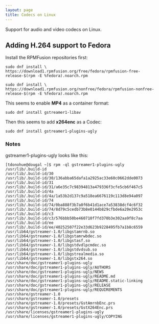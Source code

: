```yaml
---
layout: page
title: Codecs on Linux
---
```


Support for audio and video codecs on Linux.

## Adding H.264 support to Fedora

Install the RPMFusion repositories first:

    sudo dnf install \
    https://download1.rpmfusion.org/free/fedora/rpmfusion-free-release-$(rpm -E %fedora).noarch.rpm

    sudo dnf install \
    https://download1.rpmfusion.org/nonfree/fedora/rpmfusion-nonfree-release-$(rpm -E %fedora).noarch.rpm

This seems to enable **MP4** as a container format:

    sudo dnf install gstreamer1-libav

Then this seems to add **x264enc** as a Codec:

    sudo dnf install gstreamer1-plugins-ugly

### Notes

gstreamer1-plugins-ugly looks like this:

```
[tdonohue@dougal ~]$ rpm -ql gstreamer1-plugins-ugly
/usr/lib/.build-id
/usr/lib/.build-id/30
/usr/lib/.build-id/30/136abba65dafa1a2925ac33e60c0662dde0073
/usr/lib/.build-id/31
/usr/lib/.build-id/31/a6e35c7c98394813a479336f3cfe5cb6f467c5
/usr/lib/.build-id/4a
/usr/lib/.build-id/4a/1a53b2d137c9a518ea6676119c113d8e94a097
/usr/lib/.build-id/74
/usr/lib/.build-id/74/0ba888f3b7a0f6b41d1ace7a53838dcf4c6f32
/usr/lib/.build-id/74/8d79c5cedb73b8e0144b829cfbde6a20e2953c
/usr/lib/.build-id/c3
/usr/lib/.build-id/c3/576bbb50be460710f7fd370b3e302aa9f8c7aa
/usr/lib/.build-id/ee
/usr/lib/.build-id/ee/40252507f22e33d623b9228495fb7a1b8c6559
/usr/lib64/gstreamer-1.0/libgstamrnb.so
/usr/lib64/gstreamer-1.0/libgstamrwbdec.so
/usr/lib64/gstreamer-1.0/libgstasf.so
/usr/lib64/gstreamer-1.0/libgstdvdlpcmdec.so
/usr/lib64/gstreamer-1.0/libgstdvdsub.so
/usr/lib64/gstreamer-1.0/libgstrealmedia.so
/usr/lib64/gstreamer-1.0/libgstx264.so
/usr/share/doc/gstreamer1-plugins-ugly
/usr/share/doc/gstreamer1-plugins-ugly/AUTHORS
/usr/share/doc/gstreamer1-plugins-ugly/NEWS
/usr/share/doc/gstreamer1-plugins-ugly/README.md
/usr/share/doc/gstreamer1-plugins-ugly/README.static-linking
/usr/share/doc/gstreamer1-plugins-ugly/RELEASE
/usr/share/doc/gstreamer1-plugins-ugly/REQUIREMENTS
/usr/share/gstreamer-1.0
/usr/share/gstreamer-1.0/presets
/usr/share/gstreamer-1.0/presets/GstAmrnbEnc.prs
/usr/share/gstreamer-1.0/presets/GstX264Enc.prs
/usr/share/licenses/gstreamer1-plugins-ugly
/usr/share/licenses/gstreamer1-plugins-ugly/COPYING
```